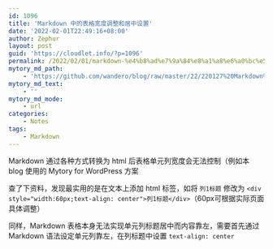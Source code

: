 ```yaml
---
id: 1096
title: 'Markdown 中的表格宽度调整和居中设置'
date: '2022-02-01T22:49:16+08:00'
author: Zephur
layout: post
guid: 'https://cloudlet.info/?p=1096'
permalink: /2022/02/01/markdown-%e4%b8%ad%e7%9a%84%e8%a1%a8%e6%a0%bc%e5%ae%bd%e5%ba%a6%e8%b0%83%e6%95%b4%e5%92%8c%e5%b1%85%e4%b8%ad%e8%ae%be%e7%bd%ae/
mytory_md_path:
    - 'https://github.com/wandero/blog/raw/master/22/220127%20Markdown%20%E4%B8%AD%E7%9A%84%E8%A1%A8%E6%A0%BC%E5%AE%BD%E5%BA%A6%E8%B0%83%E6%95%B4%E5%92%8C%E5%B1%85%E4%B8%AD%E8%AE%BE%E7%BD%AE.md'
mytory_md_text:
    - ''
mytory_md_mode:
    - url
categories:
    - Notes
tags:
    - Markdown
---
```


Markdown 通过各种方式转换为 html 后表格单元列宽度会无法控制（例如本 blog 使用的 Mytory for WordPress 方案

查了下资料，发现最实用的是在文本上添加 html 标签，如将 `列1标题` 修改为 `<div  style="width:60px;text-align: center">列1标题</div>`（60px可根据实际页面具体调整）

同样，Markdown 表格本身无法实现单元列标题居中而内容靠左，需要首先通过 Markdown 语法设定单元列靠左，在列标题中设置 `text-align: center`